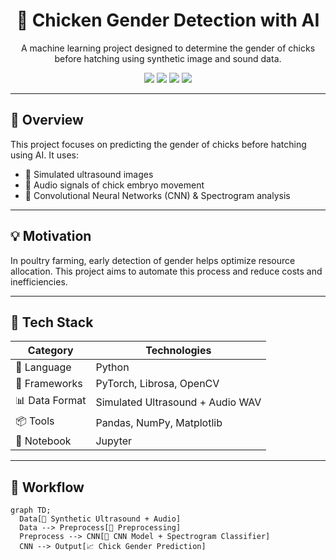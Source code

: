 <h1 align="center">🐣 Chicken Gender Detection with AI</h1>
<p align="center">A machine learning project designed to determine the gender of chicks before hatching using synthetic image and sound data.</p>

<div align="center">
  <img src="https://img.shields.io/badge/Type-Research--based-blue?style=flat-square"/>
  <img src="https://img.shields.io/badge/Tech-Python%20%7C%20PyTorch%20%7C%20AI-orange?style=flat-square"/>
  <img src="https://img.shields.io/badge/ML%20Type-Image%20%2B%20Sound%20Classification-informational?style=flat-square"/>
  <img src="https://img.shields.io/badge/Status-Experimental-yellow?style=flat-square"/>
</div>

---

## 📌 Overview

This project focuses on predicting the gender of chicks before hatching using AI. It uses:
- 🧬 Simulated ultrasound images
- 🎤 Audio signals of chick embryo movement
- 🧠 Convolutional Neural Networks (CNN) & Spectrogram analysis

---

## 💡 Motivation

In poultry farming, early detection of gender helps optimize resource allocation. This project aims to automate this process and reduce costs and inefficiencies.

---

## 🔧 Tech Stack

| Category      | Technologies                      |
|---------------|-----------------------------------|
| 🐍 Language     | Python                           |
| 🧠 Frameworks   | PyTorch, Librosa, OpenCV         |
| 📊 Data Format  | Simulated Ultrasound + Audio WAV |
| 📦 Tools        | Pandas, NumPy, Matplotlib        |
| 🧪 Notebook     | Jupyter                          |

---

## 🧪 Workflow

```mermaid
graph TD;
  Data[📁 Synthetic Ultrasound + Audio]
  Data --> Preprocess[🧹 Preprocessing]
  Preprocess --> CNN[🧠 CNN Model + Spectrogram Classifier]
  CNN --> Output[📈 Chick Gender Prediction]
